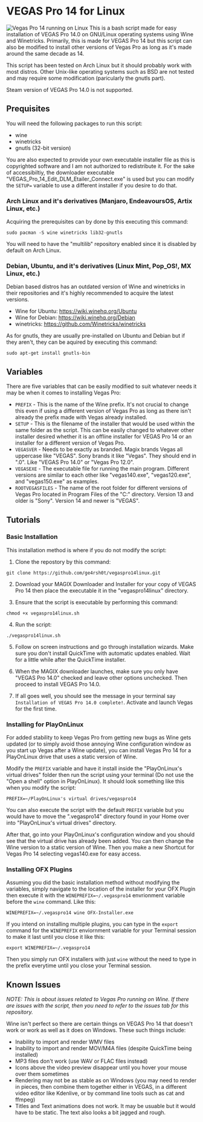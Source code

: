 # VEGAS Pro 14 for Linux
![Vegas Pro 14 running on Linux](https://i.imgur.com/afIPpAy.png)
This is a bash script made for easy installation of VEGAS Pro 14.0 on GNU/Linux operating systems using Wine and Winetricks. Primarily, this is made for VEGAS Pro 14 but this script can also be modified to install other versions of Vegas Pro as long as it's made around the same decade as 14.

This script has been tested on Arch Linux but it should probably work with most distros. Other Unix-like operating systems such as BSD are not tested and may require some modification (paricularly the gnutls part).

Steam version of VEGAS Pro 14.0 is not supported.
## Prequisites
You will need the following packages to run this script:
- wine
- winetricks
- gnutls (32-bit version)

You are also expected to provide your own executable installer file as this is copyrighted software and I am not authorized to redistribute it. For the sake of accessibiltiy, the downloader executable "VEGAS_Pro_14_Edit_DLM_Etailer_Connect.exe" is used but you can modify the `SETUP=` variable to use a different installer if you desire to do that.
### Arch Linux and it's derivatives (Manjaro, EndeavoursOS, Artix Linux, etc.)
Acquiring the prerequisites can by done by this executing this command:
```
sudo pacman -S wine winetricks lib32-gnutls
```
You will need to have the "multilib" repository enabled since it is disabled by default on Arch Linux.
### Debian, Ubuntu, and it's derivatives (Linux Mint, Pop_OS!, MX Linux, etc.)
Debian based distros has an outdated version of Wine and winetricks in their repositories and it's highly recommended to acquire the latest versions.
- Wine for Ubuntu: https://wiki.winehq.org/Ubuntu
- Wine for Debian: https://wiki.winehq.org/Debian
- winetricks: https://github.com/Winetricks/winetricks

As for gnutls, they are usually pre-installed on Ubuntu and Debian but if they aren't, they can be aquired by executing this command:
```
sudo apt-get install gnutls-bin
```

## Variables
There are five variables that can be easily modified to suit whatever needs it may be when it comes to installing Vegas Pro:
- `PREFIX` - This is the name of the Wine prefix. It's not crucial to change this even if using a different version of Vegas Pro as long as there isn't already the prefix made with Vegas already installed.
- `SETUP` - This is the filename of the installer that would be used within the same folder as the script. This can be easily changed to whatever other installer desired whether it is an offline installer for VEGAS Pro 14 or an installer for a different version of Vegas Pro.
- `VEGASVER` - Needs to be exactly as branded. Magix brands Vegas all uppercase like "VEGAS". Sony brands it like "Vegas". They should end in ".0". Like "VEGAS Pro 14.0" or "Vegas Pro 12.0".
- `VEGASEXE` - The executable file for running the main program. Different versions are similar to each other like "vegas140.exe", "vegas120.exe", and "vegas150.exe" as examples.
- `ROOTVEGASFILES` - The name of the root folder for different versions of Vegas Pro located in Program Files of the "C:" directory. Version 13 and older is "Sony". Version 14 and newer is "VEGAS".

## Tutorials
### Basic Installation
This installation method is where if you do not modify the script:

1. Clone the repostory by this command:
```
git clone https://github.com/ge4rsh0t/vegaspro14linux.git
```
2. Download your MAGIX Downloader and Installer for your copy of VEGAS Pro 14 then place the executable it in the "vegaspro14linux" directory.

3. Ensure that the script is executable by performing this command:
```
chmod +x vegaspro14linux.sh
```
4. Run the script:
```
./vegaspro14linux.sh
```
5. Follow on screen instructions and go through installation wizards. Make sure you don't install QuickTime with automatic updates enabled. Wait for a little while after the QuickTime installer.

6. When the MAGIX downloader launches, make sure you only have "VEGAS Pro 14.0" checked and leave other options unchecked. Then proceed to install VEGAS Pro 14.0.

7. If all goes well, you should see the message in your terminal say `Installation of VEGAS Pro 14.0 complete!`. Activate and launch Vegas for the first time.

### Installing for PlayOnLinux
For added stability to keep Vegas Pro from getting new bugs as Wine gets updated (or to simply avoid those annoying Wine configuration window as you start up Vegas after a Wine update), you can install Vegas Pro 14 for a PlayOnLinux drive that uses a static version of Wine.

Modify the `PREFIX` variable and have it install inside the "PlayOnLinux's virtual drives" folder then run the script using your terminal (Do not use the "Open a shell" option in PlayOnLinux). It should look something like this when you modify the script:
```
PREFIX=~/PlayOnLinux's virtual drives/vegaspro14
```
You can also execute the script with the default `PREFIX` variable but you would have to move the ".vegaspro14" directory found in your Home over into "PlayOnLinux's virtual drives" directory.

After that, go into your PlayOnLinux's configuration window and you should see that the virtual drive has already been added. You can then change the Wine version to a static version of Wine. Then you make a new Shortcut for Vegas Pro 14 selecting vegas140.exe for easy access.

### Installing OFX Plugins

Assuming you did the basic installation method without modifying the variables, simply navigate to the location of the installer for your OFX Plugin then execute it with the `WINEPREFIX=~/.vegaspro14` envrionment variable before the `wine` command. Like this:
```
WINEPREFIX=~/.vegaspro14 wine OFX-Installer.exe
```
If you intend on installing multiple plugins, you can type in the `export` command for the `WINEPREFIX` enviornment variable for your Terminal session to make it last until you close it like this:
```
export WINEPREFIX=~/.vegaspro14
```
Then you simply run OFX installers with just `wine` without the need to type in the prefix everytime until you close your Terminal session.

## Known Issues

*NOTE: This is about issues related to Vegas Pro running on Wine. If there are issues with the script, then you need to refer to the issues tab for this repository.*

Wine isn't perfect so there are certain things on VEGAS Pro 14 that doesn't work or work as well as it does on Windows. These such things include:
- Inability to import and render WMV files
- Inability to import and render MOV/M4A files (despite QuickTime being installed)
- MP3 files don't work (use WAV or FLAC files instead)
- Icons above the video preview disappear until you hover your mouse over them sometimes
- Rendering may not be as stable as on Windows (you may need to render in pieces, then combine them together either in VEGAS, in a different video editor like Kdenlive, or by command line tools such as cat and ffmpeg)
- Titles and Text animations does not work. It may be usuable but it would have to be static. The text also looks a bit jagged and rough.
